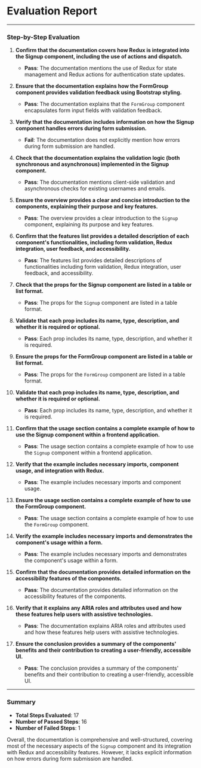 # Evaluation Report

---

### Step-by-Step Evaluation

1. **Confirm that the documentation covers how Redux is integrated into the Signup component, including the use of actions and dispatch.**
   - **Pass**: The documentation mentions the use of Redux for state management and Redux actions for authentication state updates.

2. **Ensure that the documentation explains how the FormGroup component provides validation feedback using Bootstrap styling.**
   - **Pass**: The documentation explains that the `FormGroup` component encapsulates form input fields with validation feedback.

3. **Verify that the documentation includes information on how the Signup component handles errors during form submission.**
   - **Fail**: The documentation does not explicitly mention how errors during form submission are handled.

4. **Check that the documentation explains the validation logic (both synchronous and asynchronous) implemented in the Signup component.**
   - **Pass**: The documentation mentions client-side validation and asynchronous checks for existing usernames and emails.

5. **Ensure the overview provides a clear and concise introduction to the components, explaining their purpose and key features.**
   - **Pass**: The overview provides a clear introduction to the `Signup` component, explaining its purpose and key features.

6. **Confirm that the features list provides a detailed description of each component's functionalities, including form validation, Redux integration, user feedback, and accessibility.**
   - **Pass**: The features list provides detailed descriptions of functionalities including form validation, Redux integration, user feedback, and accessibility.

7. **Check that the props for the Signup component are listed in a table or list format.**
   - **Pass**: The props for the `Signup` component are listed in a table format.

8. **Validate that each prop includes its name, type, description, and whether it is required or optional.**
   - **Pass**: Each prop includes its name, type, description, and whether it is required.

9. **Ensure the props for the FormGroup component are listed in a table or list format.**
   - **Pass**: The props for the `FormGroup` component are listed in a table format.

10. **Validate that each prop includes its name, type, description, and whether it is required or optional.**
    - **Pass**: Each prop includes its name, type, description, and whether it is required.

11. **Confirm that the usage section contains a complete example of how to use the Signup component within a frontend application.**
    - **Pass**: The usage section contains a complete example of how to use the `Signup` component within a frontend application.

12. **Verify that the example includes necessary imports, component usage, and integration with Redux.**
    - **Pass**: The example includes necessary imports and component usage.

13. **Ensure the usage section contains a complete example of how to use the FormGroup component.**
    - **Pass**: The usage section contains a complete example of how to use the `FormGroup` component.

14. **Verify the example includes necessary imports and demonstrates the component's usage within a form.**
    - **Pass**: The example includes necessary imports and demonstrates the component's usage within a form.

15. **Confirm that the documentation provides detailed information on the accessibility features of the components.**
    - **Pass**: The documentation provides detailed information on the accessibility features of the components.

16. **Verify that it explains any ARIA roles and attributes used and how these features help users with assistive technologies.**
    - **Pass**: The documentation explains ARIA roles and attributes used and how these features help users with assistive technologies.

17. **Ensure the conclusion provides a summary of the components' benefits and their contribution to creating a user-friendly, accessible UI.**
    - **Pass**: The conclusion provides a summary of the components' benefits and their contribution to creating a user-friendly, accessible UI.

---

### Summary

- **Total Steps Evaluated**: 17
- **Number of Passed Steps**: 16
- **Number of Failed Steps**: 1

Overall, the documentation is comprehensive and well-structured, covering most of the necessary aspects of the `Signup` component and its integration with Redux and accessibility features. However, it lacks explicit information on how errors during form submission are handled.